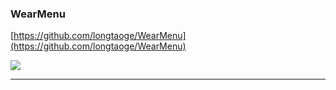 ### WearMenu ###
[https://github.com/longtaoge/WearMenu](https://github.com/longtaoge/WearMenu)

![](https://camo.githubusercontent.com/4bf445eed510a5413a1e65457f661e2826170c38/68747470733a2f2f7261772e6769746875622e636f6d2f666c6f72656e7433372f576561724d656e752f6d61737465722f776561722f7372632f6d61696e2f7265732f6472617761626c652f776561726d656e752e676966)

----------
